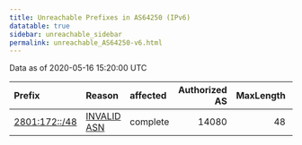 ```yaml
---
title: Unreachable Prefixes in AS64250 (IPv6)
datatable: true
sidebar: unreachable_sidebar
permalink: unreachable_AS64250-v6.html
---
```


Data as of 2020-05-16 15:20:00 UTC


<div class="datatable-begin"></div>

| Prefix                                               | Reason                                                                                               | affected   |   Authorized AS |   MaxLength | Anchor                                         |   unreachable /48s |
|:-----------------------------------------------------|:-----------------------------------------------------------------------------------------------------|:-----------|----------------:|------------:|:-----------------------------------------------|-------------------:|
| [2801:172::/48](https://stat.ripe.net/2801:172::/48) | [INVALID ASN](https://rpki-validator.ripe.net/announcement-preview?asn=AS64250&prefix=2801:172::/48) | complete   |           14080 |          48 | [LACNIC](unreachable_LACNIC_RPKI_Root-v6.html) |                  1 |

<div class="datatable-end"></div>